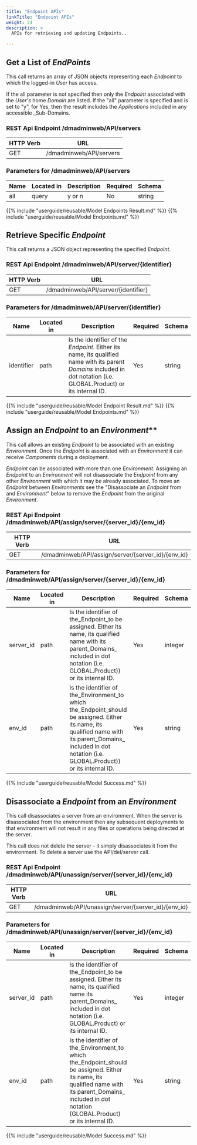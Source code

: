 ```yaml
---
title: "Endpoint APIs"
linkTitle: "Endpoint APIs"
weight: 24
description: >
  APIs for retrieving and updating Endpoints..

---
```


## Get a List of _EndPoints_

This call returns an array of JSON objects representing each _Endpoint_ to which the logged-in _User_ has access.

If the all parameter is not specified then only the _Endpoint_ associated with the _User's_ home _Domain_ are listed. If the "all" parameter is specified and is set to "y", for Yes, then the result includes the _Applications_ included in any accessible _Sub-Domains.

### REST Api Endpoint /dmadminweb/API/servers

| HTTP Verb | URL                     |
|-----------|-------------------------|
| GET       | /dmadminweb/API/servers |

### Parameters for /dmadminweb/API/servers

| Name | Located in | Description | Required | Schema |
|------|------------|-------------|----------|--------|
| all  | query      | y or n      | No       | string |

{{% include "userguide/reusable/Model Endpoints Result.md" %}}
{{% include "userguide/reusable/Model Endpoints.md" %}}

## Retrieve Specific _Endpoint_

This call returns a JSON object representing the specified _Endpoint_.

### REST Api Endpoint /dmadminweb/API/server/{identifier}

| HTTP Verb | URL                                 |
|-----------|-------------------------------------|
| GET       | /dmadminweb/API/server/{identifier} |

### Parameters for /dmadminweb/API/server/{identifier}

| Name       | Located in | Description                                                                                                                                                           | Required | Schema |
|------------|------------|-----------------------------------------------------------------------------------------------------------------------------------------------------------------------|----------|--------|
| identifier | path       | Is the identifier of the _Endpoint_. Either its name, its qualified name with its parent _Domains_ included in dot notation (i.e. GLOBAL.Product) or its internal ID. | Yes      | string |

{{% include "userguide/reusable/Model Endpoint Result.md" %}}
{{% include "userguide/reusable/Model Endpoints.md" %}}

## Assign an _Endpoint_ to an _Environment_**

This call allows an existing _Endpoint_ to be associated with an existing _Environment_. Once the _Endpoint_ is associated with an _Environment_ it can receive _Components_ during a deployment.

_Endpoint_ can be associated with more than one _Environment_. Assigning an _Endpoint_ to an _Environment_ will not disassociate the _Endpoint_ from any other _Environment_ with which it may be already associated. To move an _Endpoint_ between _Environments_ see  the "Disassociate an _Endpoint_ from and _Environment_" below to remove the _Endpoint_ from the original _Environment_.

### REST Api Endpoint /dmadminweb/API/assign/server/{server_id}/{env_id}

| HTTP Verb | URL                                                |
|-----------|----------------------------------------------------|
| GET       | /dmadminweb/API/assign/server/{server_id}/{env_id} |

### Parameters for /dmadminweb/API/assign/server/{server_id}/{env_id}

| Name      | Located in | Description                                                                                                                                                                                                     | Required | Schema  |
|-----------|------------|-----------------------------------------------------------------------------------------------------------------------------------------------------------------------------------------------------------------|----------|---------|
| server_id | path       | Is the identifier of the_Endpoint_to be assigned. Either its name, its qualified name with its parent_Domains_ included in dot notation (i.e. GLOBAL.Product)) or its internal ID.                              | Yes      | integer |
| env_id    | path       | Is the identifier of the_Environment_to which the_Endpoint_should be assigned. Either its name, its qualified name with its parent_Domains_ included in dot notation (i.e. GLOBAL.Product)) or its internal ID. | Yes      | string  |

{{% include "userguide/reusable/Model Success.md" %}}

## Disassociate a _Endpoint_ from an _Environment_

This call disassociates a server from an environment. When the server is disassociated from the environment then any subsequent deployments to that environment will not result in any files or operations being directed at the server.

This call does not delete the server - it simply disassociates it from the environment. To delete a server use the API/del/server call.

### REST Api Endpoint /dmadminweb/API/unassign/server/{server_id}/{env_id}

| HTTP Verb | URL                                                  |
|-----------|------------------------------------------------------|
| GET       | /dmadminweb/API/unassign/server/{server_id}/{env_id} |

### Parameters for /dmadminweb/API/unassign/server/{server_id}/{env_id}

| Name      | Located in | Description                                                                                                                                                                                               | Required | Schema  |
|-----------|------------|-----------------------------------------------------------------------------------------------------------------------------------------------------------------------------------------------------------|----------|---------|
| server_id | path       | Is the identifier of the_Endpoint_to be assigned. Either its name, its qualified name its parent_Domains_ included in dot notation (i.e. GLOBAL.Product) or its internal ID.                              | Yes      | integer |
| env_id    | path       | Is the identifier of the_Environment_to which the_Endpoint_should be assigned. Either its name, its qualified name with its parent_Domains_ included in dot notation (GLOBAL.Product) or its internal ID. | Yes      | string  |

{{% include "userguide/reusable/Model Success.md" %}}
